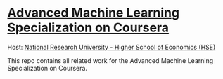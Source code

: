 # [Advanced Machine Learning Specialization on Coursera](https://www.coursera.org/specializations/aml)

Host: [National Research University - Higher School of Economics (HSE)](https://www.hse.ru/en/)   

This repo contains all related work for the Advanced Machine Learning Specialization on Coursera.
